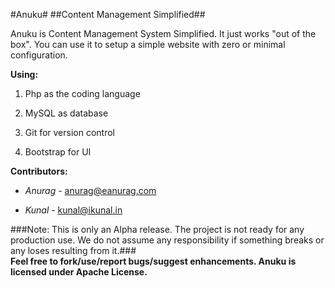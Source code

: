 #Anuku#
##Content Management Simplified##

Anuku is Content Management System Simplified. It just works "out of the box". You can use it to setup a simple website with zero or minimal configuration.

**Using:**

1. Php as the coding language

2. MySQL as database

3. Git for version control

4. Bootstrap for UI

**Contributors:**

* *Anurag*    -	anurag@eanurag.com

* *Kunal*	-	kunal@ikunal.in

###Note: This is only an Alpha release. The project is not ready for any production use. We do not assume any responsibility if something breaks or any loses resulting from it.###
<br/>
**Feel free to fork/use/report bugs/suggest enhancements. Anuku is licensed under Apache License.**

